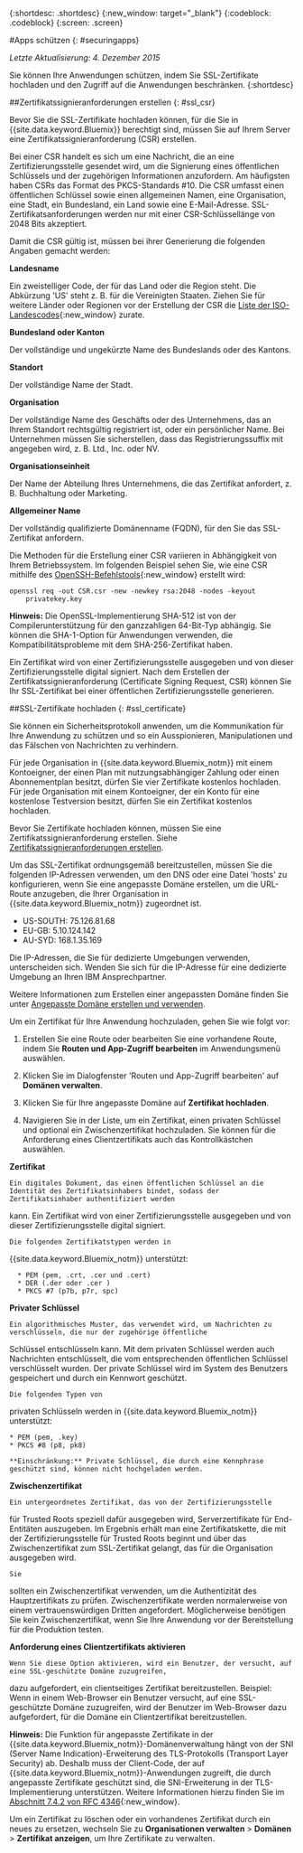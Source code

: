 {:shortdesc: .shortdesc}
{:new_window: target="_blank"}
{:codeblock: .codeblock}
{:screen: .screen}

#Apps schützen
{: #securingapps}

*Letzte Aktualisierung: 4. Dezember 2015*

Sie können Ihre Anwendungen schützen, indem Sie SSL-Zertifikate hochladen und den Zugriff auf die Anwendungen beschränken.
{:shortdesc}

##Zertifikatssignieranforderungen erstellen
{: #ssl_csr}

Bevor Sie die SSL-Zertifikate hochladen können, für die Sie in {{site.data.keyword.Bluemix}} berechtigt sind, müssen Sie auf
Ihrem Server eine Zertifikatssignieranforderung (CSR) erstellen. 

Bei einer CSR handelt es sich um eine Nachricht, die an eine Zertifizierungsstelle
gesendet wird, um die Signierung eines öffentlichen Schlüssels und der zugehörigen Informationen
anzufordern. Am häufigsten haben CSRs das Format des PKCS-Standards #10. Die CSR umfasst einen öffentlichen Schlüssel
sowie einen allgemeinen Namen, eine Organisation, eine Stadt, ein Bundesland, ein Land sowie eine E-Mail-Adresse. SSL-Zertifikatsanforderungen
werden nur mit einer CSR-Schlüssellänge von 2048 Bits akzeptiert. 

Damit die CSR gültig ist, müssen bei ihrer Generierung die folgenden Angaben gemacht werden: 

**Landesname**
  
  Ein zweistelliger Code, der für das Land oder die Region steht. Die Abkürzung 'US' steht z. B. für die Vereinigten Staaten. Ziehen Sie für
weitere Länder oder Regionen vor der Erstellung der CSR die [Liste der
ISO-Landescodes](https://www.iso.org/obp/ui/#search){:new_window} zurate. 
  
**Bundesland oder Kanton**

  Der vollständige und ungekürzte Name des Bundeslands oder des Kantons.

**Standort**

  Der vollständige Name der Stadt.
  
**Organisation**

  Der vollständige Name des Geschäfts oder des Unternehmens, das an Ihrem Standort rechtsgültig registriert ist,
oder ein persönlicher Name. Bei Unternehmen müssen Sie sicherstellen, dass das Registrierungssuffix mit angegeben wird, z. B. Ltd., Inc. oder NV.
  
**Organisationseinheit**

  Der Name der Abteilung Ihres Unternehmens, die das Zertifikat anfordert, z. B.
Buchhaltung oder Marketing. 
  
**Allgemeiner Name**

  Der vollständig qualifizierte Domänenname (FQDN), für den Sie das SSL-Zertifikat anfordern.
  
Die Methoden für die Erstellung einer CSR variieren in Abhängigkeit von Ihrem Betriebssystem. Im folgenden Beispiel sehen Sie,
wie eine CSR mithilfe des [OpenSSH-Befehlstools](http://www.openssl.org/){:new_window}
erstellt wird: 

```
openssl req -out CSR.csr -new -newkey rsa:2048 -nodes -keyout
    privatekey.key
```

**Hinweis:** Die OpenSSL-Implementierung SHA-512 ist von der Compilerunterstützung für den ganzzahligen 64-Bit-Typ abhängig. Sie können die
SHA-1-Option für Anwendungen verwenden, die Kompatibilitätsprobleme mit dem SHA-256-Zertifikat
haben. 

Ein Zertifikat wird von einer Zertifizierungsstelle ausgegeben und von dieser Zertifizierungsstelle digital signiert. Nach dem Erstellen der Zertifikatssignieranforderung (Certificate Signing Request, CSR) können Sie Ihr SSL-Zertifikat bei einer öffentlichen Zertifizierungsstelle generieren.  

##SSL-Zertifikate hochladen
{: #ssl_certificate}

Sie können ein Sicherheitsprotokoll anwenden, um die Kommunikation für Ihre Anwendung zu schützen und so ein Ausspionieren, Manipulationen und das
Fälschen von Nachrichten zu verhindern. 

Für jede Organisation in {{site.data.keyword.Bluemix_notm}} mit einem Kontoeigner, der einen Plan mit
nutzungsabhängiger Zahlung oder einen Abonnementplan besitzt, dürfen Sie vier Zertifikate kostenlos hochladen. Für jede Organisation mit einem
Kontoeigner, der ein Konto für eine kostenlose Testversion besitzt, dürfen Sie ein Zertifikat kostenlos hochladen. 

Bevor Sie Zertifikate hochladen können,
müssen Sie eine Zertifikatssignieranforderung erstellen. Siehe [Zertifikatssignieranforderungen erstellen](#ssl_csr).

Um das SSL-Zertifikat ordnungsgemäß bereitzustellen, müssen Sie die
folgenden IP-Adressen verwenden,
um den DNS oder eine Datei 'hosts' zu konfigurieren, wenn Sie eine angepasste Domäne erstellen,
um die URL-Route anzugeben, die Ihrer Organisation in {{site.data.keyword.Bluemix_notm}} zugeordnet ist. 

* US-SOUTH: 75.126.81.68
* EU-GB: 5.10.124.142
* AU-SYD: 168.1.35.169

Die IP-Adressen, die Sie für dedizierte Umgebungen verwenden,
unterscheiden sich. Wenden Sie sich für die IP-Adresse für eine dedizierte Umgebung an
Ihren IBM Ansprechpartner. 

Weitere Informationen zum Erstellen einer angepassten Domäne finden Sie unter [Angepasste Domäne erstellen und verwenden](updapps.html#domain).

Um ein Zertifikat für Ihre Anwendung hochzuladen, gehen Sie wie folgt vor:

1. Erstellen Sie eine Route oder bearbeiten Sie eine vorhandene Route, indem Sie **Routen und App-Zugriff
bearbeiten** im Anwendungsmenü auswählen.

2. Klicken Sie im Dialogfenster 'Routen und App-Zugriff bearbeiten' auf **Domänen verwalten**. 

3. Klicken Sie für Ihre angepasste Domäne auf **Zertifikat hochladen**.

4. Navigieren Sie in der Liste, um ein Zertifikat, einen privaten Schlüssel und optional ein Zwischenzertifikat hochzuladen. Sie können
für die Anforderung eines Clientzertifikats auch das Kontrollkästchen auswählen. 

  **Zertifikat**
    
    Ein digitales Dokument, das einen öffentlichen Schlüssel an die Identität des Zertifikatsinhabers bindet, sodass der Zertifikatsinhaber authentifiziert werden
kann. Ein Zertifikat wird von einer Zertifizierungsstelle ausgegeben und von dieser Zertifizierungsstelle digital signiert. 
    
    Die folgenden Zertifikatstypen werden in
{{site.data.keyword.Bluemix_notm}} unterstützt:
    
      * PEM (pem, .crt, .cer und .cert)
	  * DER (.der oder .cer )
      * PKCS #7 (p7b, p7r, spc)
	  
  **Privater Schlüssel**
  
    Ein algorithmisches Muster, das verwendet wird, um Nachrichten zu verschlüsseln, die nur der zugehörige öffentliche
Schlüssel entschlüsseln kann. Mit dem privaten Schlüssel werden auch Nachrichten entschlüsselt, die vom entsprechenden öffentlichen Schlüssel
verschlüsselt wurden. Der private Schlüssel wird im System des Benutzers gespeichert und durch ein Kennwort geschützt.
    
    Die folgenden Typen von
privaten Schlüsseln werden in
{{site.data.keyword.Bluemix_notm}} unterstützt:
    
    * PEM (pem, .key)
    * PKCS #8 (p8, pk8)
    
    **Einschränkung:** Private Schlüssel, die durch eine Kennphrase geschützt sind, können nicht hochgeladen werden.
    
  **Zwischenzertifikat**
  
    Ein untergeordnetes Zertifikat, das von der Zertifizierungsstelle
für Trusted Roots speziell dafür ausgegeben wird, Serverzertifikate für End-Entitäten auszugeben. Im Ergebnis erhält man eine Zertifikatskette, die mit der
Zertifizierungsstelle für Trusted Roots beginnt und über das Zwischenzertifikat zum SSL-Zertifikat gelangt, das für die Organisation ausgegeben wird. 
    
    Sie
sollten ein Zwischenzertifikat verwenden, um die Authentizität des Hauptzertifikats zu prüfen. Zwischenzertifikate werden normalerweise von einem vertrauenswürdigen
Dritten angefordert. Möglicherweise benötigen Sie kein Zwischenzertifikat, wenn Sie Ihre Anwendung vor der Bereitstellung für die Produktion
testen. 
  
  **Anforderung eines Clientzertifikats aktivieren**
  
    Wenn Sie diese Option aktivieren, wird ein Benutzer, der versucht, auf eine SSL-geschützte Domäne zuzugreifen,
dazu aufgefordert, ein clientseitiges Zertifikat bereitzustellen. Beispiel:
Wenn in einem Web-Browser ein Benutzer versucht, auf eine SSL-geschützte Domäne zuzugreifen, wird der
Benutzer im Web-Browser dazu aufgefordert, für die Domäne ein Clientzertifikat bereitzustellen. 
  
  **Hinweis:** Die Funktion für angepasste Zertifikate in der {{site.data.keyword.Bluemix_notm}}-Domänenverwaltung hängt von der SNI (Server Name Indication)-Erweiterung des TLS-Protokolls (Transport Layer Security) ab. Deshalb muss der Client-Code, der auf {{site.data.keyword.Bluemix_notm}}-Anwendungen zugreift, die durch angepasste Zertifikate geschützt sind, die SNI-Erweiterung in der TLS-Implementierung unterstützen. Weitere Informationen hierzu finden Sie im [Abschnitt 7.4.2 von RFC 4346](http://tools.ietf.org/html/rfc4346#section-7.4.2){:new_window}.

Um ein Zertifikat zu löschen oder ein vorhandenes Zertifikat durch ein neues zu ersetzen, wechseln Sie zu
**Organisationen verwalten** > **Domänen** > **Zertifikat anzeigen**,
um Ihre Zertifikate zu verwalten. 
